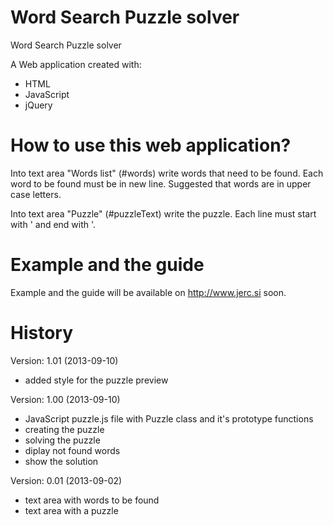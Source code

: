Word Search Puzzle solver
================

Word Search Puzzle solver

A Web application created with:
- HTML
- JavaScript
- jQuery


How to use this web application?
================
Into text area "Words list" (#words) write words that need to be found. Each word to be found must be in new line. Suggested that words are in upper case letters.

Into text area "Puzzle" (#puzzleText) write the puzzle. Each line must start with ' and end with '.

Example and the guide
================
Example and the guide will be available on http://www.jerc.si soon.

History
================
Version: 1.01 (2013-09-10)
- added style for the puzzle preview

Version: 1.00 (2013-09-10)
- JavaScript puzzle.js file with Puzzle class and it's prototype functions
- creating the puzzle
- solving the puzzle
- diplay not found words
- show the solution

Version: 0.01 (2013-09-02)
- text area with words to be found
- text area with a puzzle
